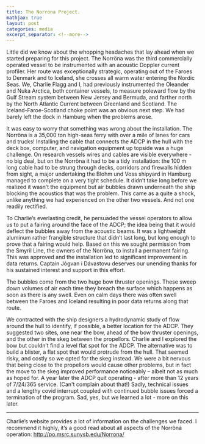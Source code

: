 ```yaml
---
title: The Norröna Project.
mathjax: true
layout: post
categories: media
excerpt_separator: <!--more-->
---
```


Little did we know about the whopping headaches that lay ahead when we started preparing for this project. The Norröna was the third commercially operated vessel to be instrumented with an acoustic Doppler current profiler. Her route was exceptionally strategic, operating out of the Faroes to Denmark and to Iceland, she crosses all warm water entering the Nordic Seas. We, Charlie Flagg and I, had previously instrumented the Oleander and Nuka Arctica, both container vessels, to measure poleward flow by the Gulf Stream system between New Jersey and Bermuda, and farther north by the North Atlantic Current between Greenland and Scotland. The Iceland-Faroe-Scotland choke point was an obvious next step. We had barely left the dock in Hamburg when the problems arose. 
<!--more-->

It was easy to worry that something was wrong about the installation. The Norröna is a 35,000 ton high-seas ferry with over a mile of lanes for cars and trucks! Installing the cable that connects the ADCP in the hull with the deck box, computer, and navigation equipment up topside was a huge challenge. On research vessels wires and cables are visible everywhere - no big deal, but on the Norröna it had to be a tidy installation: the 100 m long cable had to be strung through decks, corridors and firewalls hidden from sight, a major undertaking the Blohm und Voss shipyard in Hamburg managed to complete on a very tight schedule. It didn’t take long before we realized it wasn’t the equipment but air bubbles drawn underneath the ship blocking the acoustics that was the problem. This came as a quite a shock, unlike anything we had experienced on the other two vessels. And not one readily rectified. 

To Charlie’s everlasting credit, he persuaded the vessel operators to allow us to put a fairing around the face of the ADCP; the idea being that it would deflect the bubbles away from the acoustic beams. It was a lightweight aluminum rather frangible structure that didn’t last long, but long enough to prove that a fairing would help. Based on this we sought permission from the Smyril Line, the owners of the Norröna, to install a permanent fairing. This was approved and the installation led to significant improvement in data returns. Captain Jógvan i Dávastovu deserves our unending thanks for his sustained interest and support in this effort. 

The bubbles come from the two huge bow thruster openings. These sweep down volumes of air each time they breach the surface which happens as soon as there is any swell. Even on calm days there was often swell between the Faroes and Iceland resulting in poor data returns along that route.  

We contracted with the ship designers a hydrodynamic study of flow around the hull to identify, if possible, a better location for the ADCP. They suggested two sites, one near the bow, ahead of the bow thruster openings, and the other in the skeg between the propellors. Charlie and I explored the bow but couldn’t find a level flat spot for the ADCP. The alternative was to build a blister, a flat spot that would protrude from the hull. That seemed risky, and costly so we opted for the skeg instead. We were a bit nervous that being close to the propellors would cause other problems, but in fact the move to the skeg improved performance noticeably – albeit not as much as hoped for. A year later the ADCP quit operating - after more than 12 years of 7/24/365 service. (Can't complain about that!) Sadly, technical issues and a lengthy covid interrupt coupled with continued bubble issues forced a termination of the program. Sad, yes, but we learned a lot - more on this later. 

- - - - -
Charlie’s website provides a lot of information on the challenges we faced. I recommend it highly, it’s a good read about all aspects of the Norröna operation: http://po.msrc.sunysb.edu/Norrona/
